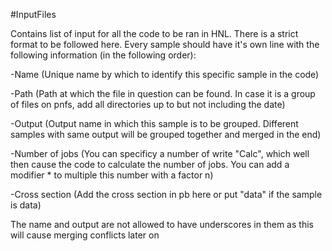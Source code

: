 #InputFiles

Contains list of input for all the code to be ran in HNL. There is a strict format to be followed here. Every sample should have it's own line with the following information (in the following order):

-Name (Unique name by which to identify this specific sample in the code)

-Path (Path at which the file in question can be found. In case it is a group of files on pnfs, add all directories up to but not including the date)

-Output (Output name in which this sample is to be grouped. Different samples with same output will be grouped together and merged in the end)

-Number of jobs (You can specificy a number of write "Calc", which well then cause the code to calculate the number of jobs. You can add a modifier * to multiple this number with a factor n)

-Cross section (Add the cross section in pb here or put "data" if the sample is data)

The name and output are not allowed to have underscores in them as this will cause merging conflicts later on
